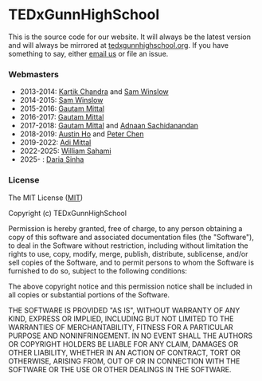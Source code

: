# TEDxGunnHighSchool

This is the source code for our website. It will always be the latest version and will always be mirrored at [tedxgunnhighschool.org](https://tedxgunnhighschool.org/). If you have something to say, either [email us](mailto:tedx.gunnhs@gmail.com) or file an issue.

### Webmasters
- 2013-2014: [Kartik Chandra](https://hardmath123.github.io) and [Sam Winslow](http://samwinslow.github.io/)
- 2014-2015: [Sam Winslow](https://samwinslow.github.io/)
- 2015-2016: [Gautam Mittal](https://gmittal.github.io)
- 2016-2017: [Gautam Mittal](https://gmittal.github.io)
- 2017-2018: [Gautam Mittal](https://gmittal.github.io) and [Adnaan Sachidanandan](https://www.adnaan.co/)
- 2018-2019: [Austin Ho](https://github.com/aho1628) and [Peter Chen](https://github.com/Tafsiu314)
- 2019-2022: [Adi Mittal](https://github.com/xperimex)
- 2022-2025: [William Sahami](https://github.com/wSahami)
- 2025-    : [Daria Sinha](https://github.com/Dariaaaaaaaaaaaaaaa)

### License
The MIT License ([MIT](https://tldrlegal.com/license/mit-license))

Copyright (c) TEDxGunnHighSchool

Permission is hereby granted, free of charge, to any person obtaining a copy of this software and associated documentation files (the "Software"), to deal in the Software without restriction, including without limitation the rights to use, copy, modify, merge, publish, distribute, sublicense, and/or sell copies of the Software, and to permit persons to whom the Software is furnished to do so, subject to the following conditions:

The above copyright notice and this permission notice shall be included in all copies or substantial portions of the Software.

THE SOFTWARE IS PROVIDED "AS IS", WITHOUT WARRANTY OF ANY KIND, EXPRESS OR IMPLIED, INCLUDING BUT NOT LIMITED TO THE WARRANTIES OF MERCHANTABILITY, FITNESS FOR A PARTICULAR PURPOSE AND NONINFRINGEMENT. IN NO EVENT SHALL THE AUTHORS OR COPYRIGHT HOLDERS BE LIABLE FOR ANY CLAIM, DAMAGES OR OTHER LIABILITY, WHETHER IN AN ACTION OF CONTRACT, TORT OR OTHERWISE, ARISING FROM, OUT OF OR IN CONNECTION WITH THE SOFTWARE OR THE USE OR OTHER DEALINGS IN THE SOFTWARE.
